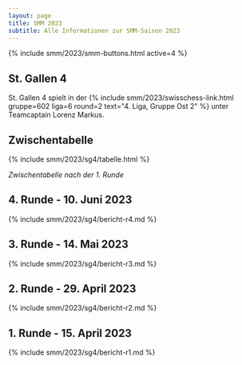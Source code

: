 ```yaml
---
layout: page
title: SMM 2023
subtitle: Alle Informationen zur SMM-Saison 2023
---
```


{% include smm/2023/smm-buttons.html active=4 %}

## St. Gallen 4

St. Gallen 4 spielt in der
{% include smm/2023/swisschess-link.html gruppe=602 liga=6 round=2 text="4. Liga, Gruppe Ost 2" %}
unter Teamcaptain Lorenz Markus.

## Zwischentabelle

{% include smm/2023/sg4/tabelle.html %}

_Zwischentabelle nach der 1. Runde_

## 4. Runde - 10. Juni 2023

{% include smm/2023/sg4/bericht-r4.md %}

## 3. Runde - 14. Mai 2023

{% include smm/2023/sg4/bericht-r3.md %}

## 2. Runde - 29. April 2023

{% include smm/2023/sg4/bericht-r2.md %}

## 1. Runde - 15. April 2023

{% include smm/2023/sg4/bericht-r1.md %}

<style>
table th, table td:nth-of-type(4) {
    white-space: nowrap;
}
</style>
